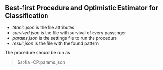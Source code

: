 ## Best-first Procedure and Optimistic Estimator for Classification

* _titanic.json_ is the file attributes
* _survived.json_ is the file with survival of every passenger
* _params.json_ is the settings file to run the procedure
* _result.json_ is the file with the found pattern

The procedure should be run as
> $sofia -CP:params.json
